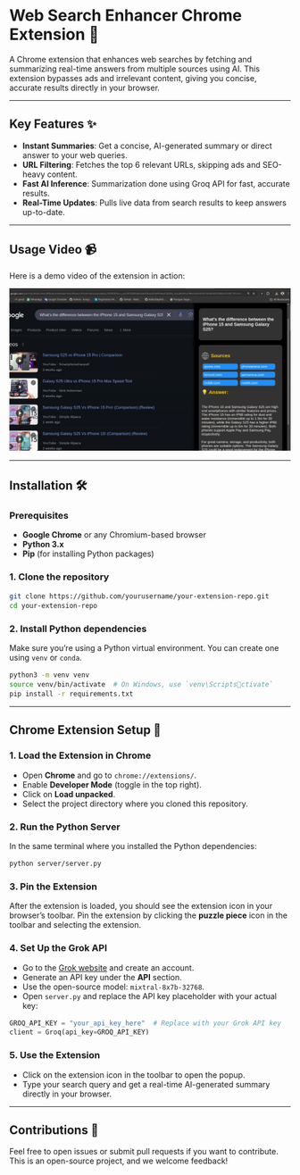 
# Web Search Enhancer Chrome Extension 🚀

A Chrome extension that enhances web searches by fetching and summarizing real-time answers from multiple sources using AI. This extension bypasses ads and irrelevant content, giving you concise, accurate results directly in your browser.

---

## Key Features ✨

- **Instant Summaries**: Get a concise, AI-generated summary or direct answer to your web queries.
- **URL Filtering**: Fetches the top 6 relevant URLs, skipping ads and SEO-heavy content.
- **Fast AI Inference**: Summarization done using Groq API for fast, accurate results.
- **Real-Time Updates**: Pulls live data from search results to keep answers up-to-date.

---

## Usage Video 📹

Here is a demo video of the extension in action:

[![Extension Demo](./videos/video_thumbnail.png)](https://youtu.be/AFyXFis_U00)

---

## Installation 🛠️

### Prerequisites

- **Google Chrome** or any Chromium-based browser
- **Python 3.x**
- **Pip** (for installing Python packages)

### 1. Clone the repository

```bash
git clone https://github.com/yourusername/your-extension-repo.git
cd your-extension-repo
```

### 2. Install Python dependencies

Make sure you’re using a Python virtual environment. You can create one using `venv` or `conda`.

```bash
python3 -m venv venv
source venv/bin/activate  # On Windows, use `venv\Scriptsctivate`
pip install -r requirements.txt
```

---

## Chrome Extension Setup 🔧

### 1. Load the Extension in Chrome

- Open **Chrome** and go to `chrome://extensions/`.
- Enable **Developer Mode** (toggle in the top right).
- Click on **Load unpacked**.
- Select the project directory where you cloned this repository.

### 2. Run the Python Server

In the same terminal where you installed the Python dependencies:

```bash
python server/server.py
```

### 3. Pin the Extension

After the extension is loaded, you should see the extension icon in your browser’s toolbar.
Pin the extension by clicking the **puzzle piece** icon in the toolbar and selecting the extension.

### 4. Set Up the Grok API

- Go to the [Grok website](https://www.grok.com/) and create an account.
- Generate an API key under the **API** section.
- Use the open-source model: `mixtral-8x7b-32768`.
- Open `server.py` and replace the API key placeholder with your actual key:

```python
GROQ_API_KEY = "your_api_key_here"  # Replace with your Grok API key
client = Groq(api_key=GROQ_API_KEY)
```
### 5. Use the Extension

- Click on the extension icon in the toolbar to open the popup.
- Type your search query and get a real-time AI-generated summary directly in your browser.

---

## Contributions 🤝

Feel free to open issues or submit pull requests if you want to contribute. This is an open-source project, and we welcome feedback!
